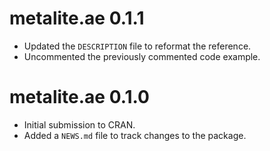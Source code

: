# metalite.ae 0.1.1

- Updated the `DESCRIPTION` file to reformat the reference.
- Uncommented the previously commented code example.

# metalite.ae 0.1.0

- Initial submission to CRAN.
- Added a `NEWS.md` file to track changes to the package.
